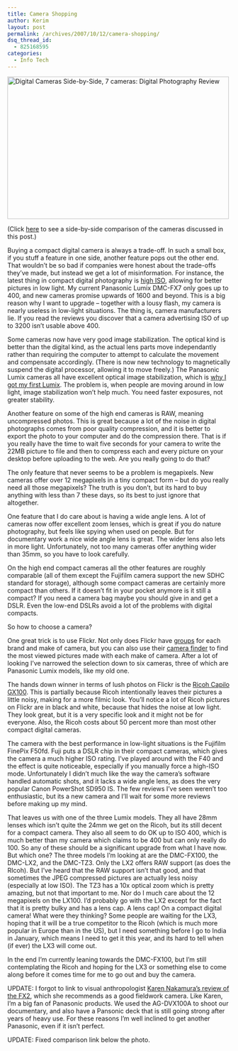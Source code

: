 ```yaml
---
title: Camera Shopping
author: Kerim
layout: post
permalink: /archives/2007/10/12/camera-shopping/
dsq_thread_id:
  - 825168595
categories:
  - Info Tech
---
```

<a href="http://www.flickr.com/photos/kerim/1556889257/" onclick="_gaq.push(['_trackEvent', 'outbound-article', 'http://www.flickr.com/photos/kerim/1556889257/', '']);"  title="Photo Sharing"><img src="http://farm3.static.flickr.com/2077/1556889257_02aabff698.jpg" alt="Digital Cameras Side-by-Side, 7 cameras: Digital Photography Review" height="321" width="500" /></a>

(Click <a href="http://www.dpreview.com/reviews/compare_post.asp?method=sidebyside&cameras=canon_sd950is,fuji_finepixf50fd,panasonic_dmcfx100,panasonic_dmclx2,panasonic_dmctz3,ricoh_gx100,panasonic_dmcfx7&show=all" onclick="_gaq.push(['_trackEvent', 'outbound-article', 'http://www.dpreview.com/reviews/compare_post.asp?method=sidebyside&cameras=canon_sd950is,fuji_finepixf50fd,panasonic_dmcfx100,panasonic_dmclx2,panasonic_dmctz3,ricoh_gx100,panasonic_dmcfx7&show=all', 'here']);" >here</a> to see a side-by-side comparison of the cameras discussed in this post.)

Buying a compact digital camera is always a trade-off. In such a small box, if you stuff a feature in one side, another feature pops out the other end. That wouldn&#8217;t be so bad if companies were honest about the trade-offs they&#8217;ve made, but instead we get a lot of misinformation. For instance, the latest thing in compact digital photography is <a href="http://www.dpreview.com/articles/compactcamerahighiso/" onclick="_gaq.push(['_trackEvent', 'outbound-article', 'http://www.dpreview.com/articles/compactcamerahighiso/', 'high ISO']);" >high ISO</a>, allowing for better pictures in low light. My current Panasonic Lumix DMC-FX7 only goes up to 400, and new cameras promise upwards of 1600 and beyond. This is a big reason why I want to upgrade &#8211; together with a lousy flash, my camera is nearly useless in low-light situations. The thing is, camera manufacturers lie. If you read the reviews you discover that a camera advertising ISO of up to 3200 isn&#8217;t usable above 400.

Some cameras now have very good image stabilization. The optical kind is better than the digital kind, as the actual lens parts move independantly rather than requiring the computer to attempt to calculate the movement and compensate accordingly. (There is now new technology to magnetically suspend the digital processor, allowing it to move freely.) The Panasonic Lumix cameras all have excellent optical image stabilization, which is <a href="http://test.oxus.net/archives/2004/11/18/lumix/" onclick="_gaq.push(['_trackEvent', 'outbound-article', 'http://test.oxus.net/archives/2004/11/18/lumix/', 'why I got my first Lumix']);" >why I got my first Lumix</a>. The problem is, when people are moving around in low light, image stabilization won&#8217;t help much. You need faster exposures, not greater stability.

Another feature on some of the high end cameras is RAW, meaning uncompressed photos. This is great because a lot of the noise in digital photographs comes from poor quality compression, and it is better to export the photo to your computer and do the compression there. That is if you really have the time to wait five seconds for your camera to write the 22MB picture to file and then to compress each and every picture on your desktop before uploading to the web. Are you really going to do that?

The only feature that never seems to be a problem is megapixels. New cameras offer over 12 megapixels in a tiny compact form &#8211; but do you really need all those megapixels? The truth is you don&#8217;t, but its hard to buy anything with less than 7 these days, so its best to just ignore that altogether.

<!--more-->

One feature that I do care about is having a wide angle lens. A lot of cameras now offer excellent zoom lenses, which is great if you do nature photography, but feels like spying when used on people. But for documentary work a nice wide angle lens is great. The wider lens also lets in more light. Unfortunately, not too many cameras offer anything wider than 35mm, so you have to look carefully.

On the high end compact cameras all the other features are roughly comparable (all of them except the Fujifilm camera support the new SDHC standard for storage), although some compact cameras are certainly more compact than others. If it doesn&#8217;t fit in your pocket anymore is it still a compact? If you need a camera bag maybe you should give in and get a DSLR. Even the low-end DSLRs avoid a lot of the problems with digital compacts.

So how to choose a camera?

One great trick is to use Flickr. Not only does Flickr have <a href="http://www.flickr.com/groups/" onclick="_gaq.push(['_trackEvent', 'outbound-article', 'http://www.flickr.com/groups/', 'groups']);" >groups</a> for each brand and make of camera, but you can also use their <a href="http://www.flickr.com/cameras/" onclick="_gaq.push(['_trackEvent', 'outbound-article', 'http://www.flickr.com/cameras/', 'camera finder']);" >camera finder</a> to find the most viewed pictures made with each make of camera. After a lot of looking I&#8217;ve narrowed the selection down to six cameras, three of which are Panasonic Lumix models, like my old one.

The hands down winner in terms of lush photos on Flickr is the <a href="http://www.flickr.com/cameras/ricoh/caplio_gx100/" onclick="_gaq.push(['_trackEvent', 'outbound-article', 'http://www.flickr.com/cameras/ricoh/caplio_gx100/', 'Ricoh Capilo GX100']);" >Ricoh Capilo GX100</a>. This is partially because Ricoh intentionally leaves their pictures a little noisy, making for a more filmic look. You&#8217;ll notice a lot of Ricoh pictures on Flickr are in black and white, because that hides the noise at low light. They look great, but it is a very specific look and it might not be for everyone. Also, the Ricoh costs about 50 percent more than most other compact digital cameras.

The camera with the best performance in low-light situations is the Fujifilm FinePix F50fd. Fuji puts a DSLR chip in their compact cameras, which gives the camera a much higher ISO rating. I&#8217;ve played around with the F40 and the effect is quite noticeable, especially if you manually force a high-ISO mode. Unfortunately I didn&#8217;t much like the way the camera&#8217;s software handled automatic shots, and it lacks a wide angle lens, as does the very popular Canon PowerShot SD950 IS. The few reviews I&#8217;ve seen weren&#8217;t too enthusiastic, but its a new camera and I&#8217;ll wait for some more reviews before making up my mind.

That leaves us with one of the three Lumix models. They all have 28mm lenses which isn&#8217;t quite the 24mm we get on the Ricoh, but its still decent for a compact camera. They also all seem to do OK up to ISO 400, which is much better than my camera which claims to be 400 but can only really do 100. So any of these should be a significant upgrade from what I have now. But which one? The three models I&#8217;m looking at are the DMC-FX100, the DMC-LX2, and the DMC-TZ3. Only the LX2 offers RAW support (as does the RIcoh). But I&#8217;ve heard that the RAW support isn&#8217;t that good, and that sometimes the JPEG compressed pictures are actually less noisy (especially at low ISO). The TZ3 has a 10x optical zoom which is pretty amazing, but not that important to me. Nor do I much care about the 12 megapixels on the LX100. I&#8217;d probably go with the LX2 except for the fact that it is pretty bulky and has a lens cap. A lens cap! On a compact digital camera! What were they thinking? Some people are waiting for the LX3, hoping that it will be a true competitor to the Ricoh (which is much more popular in Europe than in the US), but I need something before I go to India in January, which means I need to get it this year, and its hard to tell when (if ever) the LX3 will come out.

In the end I&#8217;m currently leaning towards the DMC-FX100, but I&#8217;m still contemplating the Ricoh and hoping for the LX3 or something else to come along before it comes time for me to go out and buy the camera.

UPDATE: I forgot to link to visual anthropologist <a href="http://www.photoethnography.com/blog/archives/2007/06/fieldwork_small.html" onclick="_gaq.push(['_trackEvent', 'outbound-article', 'http://www.photoethnography.com/blog/archives/2007/06/fieldwork_small.html', 'Karen Nakamura&#8217;s review of the FX2']);" >Karen Nakamura&#8217;s review of the FX2</a>, which she recommends as a good fieldwork camera. Like Karen, I&#8217;m a big fan of Panasonic products. We used the AG-DVX100A to shoot our documentary, and also have a Pansonic deck that is still going strong after years of heavy use. For these reasons I&#8217;m well inclined to get another Panasonic, even if it isn&#8217;t perfect.

UPDATE: Fixed comparison link below the photo.

